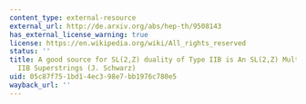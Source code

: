 ```yaml
---
content_type: external-resource
external_url: http://de.arxiv.org/abs/hep-th/9508143
has_external_license_warning: true
license: https://en.wikipedia.org/wiki/All_rights_reserved
status: ''
title: A good source for SL(2,Z) duality of Type IIB is An SL(2,Z) Multiplet of Type
  IIB Superstrings (J. Schwarz)
uid: 05c87f75-1bd1-4ec3-98e7-bb1976c780e5
wayback_url: ''
---
```

